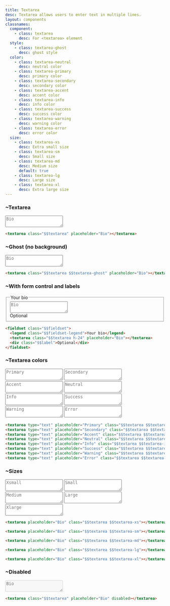 ```yaml
---
title: Textarea
desc: Textarea allows users to enter text in multiple lines.
layout: components
classnames:
  component:
    - class: textarea
      desc: For <textarea> element
  style:
    - class: textarea-ghost
      desc: ghost style
  color:
    - class: textarea-neutral
      desc: neutral color
    - class: textarea-primary
      desc: primary color
    - class: textarea-secondary
      desc: secondary color
    - class: textarea-accent
      desc: accent color
    - class: textarea-info
      desc: info color
    - class: textarea-success
      desc: success color
    - class: textarea-warning
      desc: warning color
    - class: textarea-error
      desc: error color
  size:
    - class: textarea-xs
      desc: Extra small size
    - class: textarea-sm
      desc: Small size
    - class: textarea-md
      desc: Medium size
      default: true
    - class: textarea-lg
      desc: Large size
    - class: textarea-xl
      desc: Extra large size
---
```


<script>
  import Component from "$components/Component.svelte"
  import Translate from "$components/Translate.svelte"
</script>

### ~Textarea

<textarea class="textarea" placeholder="Bio"></textarea>

```html
<textarea class="$$textarea" placeholder="Bio"></textarea>
```

### ~Ghost (no background)

<textarea class="textarea textarea-ghost" placeholder="Bio"></textarea>

```html
<textarea class="$$textarea $$textarea-ghost" placeholder="Bio"></textarea>
```

### ~With form control and labels

<fieldset class="fieldset w-xs">
  <legend class="fieldset-legend">Your bio</legend>
  <textarea class="textarea h-24" placeholder="Bio"></textarea>
  <div class="label">Optional</div>
</fieldset>

```html
<fieldset class="$$fieldset">
  <legend class="$$fieldset-legend">Your bio</legend>
  <textarea class="$$textarea h-24" placeholder="Bio"></textarea>
  <div class="$$label">Optional</div>
</fieldset>
```

### ~Textarea colors

<div class="grid gap-4 w-xs">
  <textarea type="text" placeholder="Primary" class="textarea textarea-primary"></textarea>
  <textarea type="text" placeholder="Secondary" class="textarea textarea-secondary"></textarea>
  <textarea type="text" placeholder="Accent" class="textarea textarea-accent"></textarea>
  <textarea type="text" placeholder="Neutral" class="textarea textarea-neutral"></textarea>
  <textarea type="text" placeholder="Info" class="textarea textarea-info"></textarea>
  <textarea type="text" placeholder="Success" class="textarea textarea-success"></textarea>
  <textarea type="text" placeholder="Warning" class="textarea textarea-warning"></textarea>
  <textarea type="text" placeholder="Error" class="textarea textarea-error"></textarea>
</div>

```html
<textarea type="text" placeholder="Primary" class="$$textarea $$textarea-primary"></textarea>
<textarea type="text" placeholder="Secondary" class="$$textarea $$textarea-secondary"></textarea>
<textarea type="text" placeholder="Accent" class="$$textarea $$textarea-accent"></textarea>
<textarea type="text" placeholder="Neutral" class="$$textarea $$textarea-neutral"></textarea>
<textarea type="text" placeholder="Info" class="$$textarea $$textarea-info"></textarea>
<textarea type="text" placeholder="Success" class="$$textarea $$textarea-success"></textarea>
<textarea type="text" placeholder="Warning" class="$$textarea $$textarea-warning"></textarea>
<textarea type="text" placeholder="Error" class="$$textarea $$textarea-error"></textarea>
```

### ~Sizes

<div class="flex flex-col gap-4 w-full items-center">
  <textarea placeholder="Xsmall" class="textarea textarea-xs"></textarea>
  <textarea placeholder="Small" class="textarea textarea-sm"></textarea>
  <textarea placeholder="Medium" class="textarea textarea-md"></textarea>
  <textarea placeholder="Large" class="textarea textarea-lg"></textarea>
  <textarea placeholder="Xlarge" class="textarea textarea-xl"></textarea>
</div>

```html
<textarea placeholder="Bio" class="$$textarea $$textarea-xs"></textarea>

<textarea placeholder="Bio" class="$$textarea $$textarea-sm"></textarea>

<textarea placeholder="Bio" class="$$textarea $$textarea-md"></textarea>

<textarea placeholder="Bio" class="$$textarea $$textarea-lg"></textarea>

<textarea placeholder="Bio" class="$$textarea $$textarea-xl"></textarea>
```

### ~Disabled

<textarea class="textarea" placeholder="Bio" disabled></textarea>

```html
<textarea class="$$textarea" placeholder="Bio" disabled></textarea>
```
